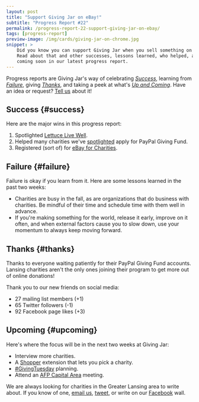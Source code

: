 ```yaml
---
layout: post
title: "Support Giving Jar on eBay!"
subtitle: "Progress Report #22"
permalink: /progress-report-22-support-giving-jar-on-ebay/
tags: [progress-report]
preview-image: /img/cards/giving-jar-on-chrome.jpg
snippet: >
    Did you know you can support Giving Jar when you sell something on eBay?
    Read about that and other successes, lessons learned, who helped, and what's
    coming soon in our latest progress report.
---
```


Progress reports are Giving Jar's way of celebrating *[Success][1]*, learning from *[Failure][2]*, giving *[Thanks][3]*, and taking a peek at what's *[Up and Coming][4]*. Have an idea or request? [Tell us][5] about it!

## Success {#success}

Here are the major wins in this progress report:

1. Spotlighted [Lettuce Live Well][8].
2. Helped many charities we've [spotlighted][9] apply for PayPal Giving Fund.
3. Registered (sort of) for [eBay for Charities][10].

## Failure {#failure}

Failure is okay if you learn from it. Here are some lessons learned in the past two weeks:

* Charities are busy in the fall, as are organizations that do business with charities. Be mindful of their time and schedule time with them well in advance.
* If you're making something for the world, release it early, improve on it often, and when external factors cause you to slow down, use your momentum to always keep moving forward.

## Thanks {#thanks}

Thanks to everyone waiting patiently for their PayPal Giving Fund accounts. Lansing charities aren't the only ones joining their program to get more out of online donations!

Thank you to our new friends on social media:

* 27 mailing list members (+1)
* 65 Twitter followers (-1)
* 92 Facebook page likes (+3)

## Upcoming {#upcoming}

Here's where the focus will be in the next two weeks at Giving Jar:

* Interview more charities.
* A [Shopper][11] extension that lets you pick a charity.
* [#GivingTuesday][12] planning.
* Attend an [AFP Capital Area][13] meeting.

We are always looking for charities in the Greater Lansing area to write about. If you know of one, [email us][5], [tweet][6], or write on our [Facebook][7] wall.



[1]: #success "Success Section"
[2]: #failure "Failure Section"
[3]: #thanks "Thanks Section"
[4]: #upcoming "Upcoming Section"
[5]: mailto:hello@givingjar.org "Email Giving Jar"
[6]: https://twitter.com/givingjar "Giving Jar on Twitter"
[7]: https://www.facebook.com/givingjarorg "Giving Jar on Facebook"
[8]: http://blog.givingjar.org/charity-spotlight-lettuce-live-well/ "Lettuce Live Well Spotlight"
[9]: http://blog.givingjar.org/tag/spotlight/ "Index of all spotlighted charities on the Giving Jar blog"
[10]: http://charity.ebay.com/charity-auctions/charity/giving-jar-inc/196655/ "Giving Jar on eBay for Charity"
[11]: https://chrome.google.com/webstore/detail/giving-jar-paypal-shopper/bmnbanoiomonjeemkeoeamjaalplidlg?hl=en-US&gl=US&authuser=1 "Giving Jar's PayPal Shopper Extension on the Chrome Store"
[12]: https://twitter.com/search?q=%23GivingTuesday "#GivingTuesday hashtag on Twitter"
[13]: http://afplansingmi.afpnet.org/ "Association for Fundraising Professionals - Capital Area Chapter Homepage"
